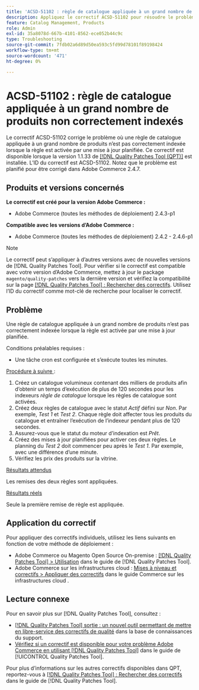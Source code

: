 ```yaml
---
title: 'ACSD-51102 : règle de catalogue appliquée à un grand nombre de produits non correctement indexés'
description: Appliquez le correctif ACSD-51102 pour résoudre le problème d’Adobe Commerce où une règle de catalogue appliquée à un grand nombre de produits n’est pas correctement indexée lorsque la règle est activée par une mise à jour planifiée.
feature: Catalog Management, Products
role: Admin
exl-id: 35a8078d-667b-4101-8562-ece052b44c9c
type: Troubleshooting
source-git-commit: 7fdb02a6d89d50ea593c5fd99d78101f89198424
workflow-type: tm+mt
source-wordcount: '471'
ht-degree: 0%

---
```


# ACSD-51102 : règle de catalogue appliquée à un grand nombre de produits non correctement indexés

Le correctif ACSD-51102 corrige le problème où une règle de catalogue appliquée à un grand nombre de produits n’est pas correctement indexée lorsque la règle est activée par une mise à jour planifiée. Ce correctif est disponible lorsque la version 1.1.33 de [[!DNL Quality Patches Tool (QPT)]](https://experienceleague.adobe.com/fr/docs/commerce-operations/tools/quality-patches-tool/quality-patches-tool-to-self-serve-quality-patches) est installée. L’ID du correctif est ACSD-51102. Notez que le problème est planifié pour être corrigé dans Adobe Commerce 2.4.7.

## Produits et versions concernés

**Le correctif est créé pour la version Adobe Commerce :**

* Adobe Commerce (toutes les méthodes de déploiement) 2.4.3-p1

**Compatible avec les versions d’Adobe Commerce :**

* Adobe Commerce (toutes les méthodes de déploiement) 2.4.2 - 2.4.6-p1

>[!NOTE]
>
>Le correctif peut s’appliquer à d’autres versions avec de nouvelles versions de [!DNL Quality Patches Tool]. Pour vérifier si le correctif est compatible avec votre version d’Adobe Commerce, mettez à jour le package `magento/quality-patches` vers la dernière version et vérifiez la compatibilité sur la page [[!DNL Quality Patches Tool] : Rechercher des correctifs](https://experienceleague.adobe.com/tools/commerce-quality-patches/index.html?lang=fr). Utilisez l’ID du correctif comme mot-clé de recherche pour localiser le correctif.

## Problème

Une règle de catalogue appliquée à un grand nombre de produits n’est pas correctement indexée lorsque la règle est activée par une mise à jour planifiée.

Conditions préalables requises :

* Une tâche cron est configurée et s’exécute toutes les minutes.

<u>Procédure à suivre </u> :

1. Créez un catalogue volumineux contenant des milliers de produits afin d’obtenir un temps d’exécution de plus de 120 secondes pour les indexeurs *règle de catalogue* lorsque les règles de catalogue sont activées.
2. Créez deux règles de catalogue avec le statut *Actif* défini sur *Non*.  Par exemple, *Test 1* et *Test 2*. Chaque règle doit affecter tous les produits du catalogue et entraîner l’exécution de l’indexeur pendant plus de 120 secondes.
3. Assurez-vous que le statut du moteur d’indexation est *Prêt*.
4. Créez des mises à jour planifiées pour activer ces deux règles. Le planning du *Test 2* doit commencer peu après le *Test 1*. Par exemple, avec une différence d’une minute.
5. Vérifiez les prix des produits sur la vitrine.

<u>Résultats attendus</u>

Les remises des deux règles sont appliquées.

<u>Résultats réels</u>

Seule la première remise de règle est appliquée.

## Application du correctif

Pour appliquer des correctifs individuels, utilisez les liens suivants en fonction de votre méthode de déploiement :

* Adobe Commerce ou Magento Open Source On-premise : [[!DNL Quality Patches Tool] > Utilisation](/help/tools/quality-patches-tool/usage.md) dans le guide de [!DNL Quality Patches Tool].
* Adobe Commerce sur les infrastructures cloud : [Mises à niveau et correctifs > Appliquer des correctifs](https://experienceleague.adobe.com/docs/commerce-cloud-service/user-guide/develop/upgrade/apply-patches.html?lang=fr) dans le guide Commerce sur les infrastructures cloud .

## Lecture connexe

Pour en savoir plus sur [!DNL Quality Patches Tool], consultez :

* [[!DNL Quality Patches Tool] sortie : un nouvel outil permettant de mettre en libre-service des correctifs de qualité](https://experienceleague.adobe.com/fr/docs/commerce-operations/tools/quality-patches-tool/quality-patches-tool-to-self-serve-quality-patches) dans la base de connaissances du support.
* [Vérifiez si un correctif est disponible pour votre problème Adobe Commerce en utilisant [!DNL Quality Patches Tool]](/help/tools/quality-patches-tool/patches-available-in-qpt/check-patch-for-magento-issue-with-magento-quality-patches.md) dans le guide de [!UICONTROL Quality Patches Tool].


Pour plus d’informations sur les autres correctifs disponibles dans QPT, reportez-vous à [[!DNL Quality Patches Tool] : Rechercher des correctifs](<https://experienceleague.adobe.com/tools/commerce-quality-patches/index.html?lang=fr>) dans le guide de [!DNL Quality Patches Tool].
